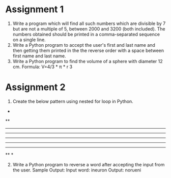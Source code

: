 # Assignment 1

1. Write a program which will find all such numbers which are divisible by 7 but are not a multiple of 5, between 2000 and 3200 (both included). The numbers obtained should be printed in a comma-separated sequence on a single line. 
2. Write a Python program to accept the user's first and last name and then getting them printed in the the reverse order with a space between first name and last name. 
3. Write a Python program to find the volume of a sphere with diameter 12 cm. Formula: V=4/3 * π * r 3 

# Assignment 2
1. Create the below pattern using nested for loop in Python.
*
**
***
****
*****
****
***
**
*

2. Write a Python program to reverse a word after accepting the input from the user.
Sample Output: 
Input word: ineuron
Output: norueni
